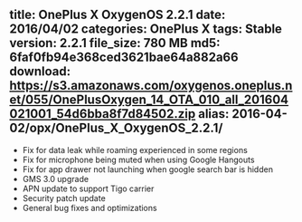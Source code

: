 title: OnePlus X OxygenOS 2.2.1
date: 2016/04/02
categories: OnePlus X
tags: Stable
version: 2.2.1
file_size: 780 MB
md5: 6faf0fb94e368ced3621bae64a882a66
download: https://s3.amazonaws.com/oxygenos.oneplus.net/055/OnePlusOxygen_14_OTA_010_all_201604021001_54d6bba8f7d84502.zip
alias: 2016-04-02/opx/OnePlus_X_OxygenOS_2.2.1/
---
* Fix for data leak while roaming experienced in some regions
* Fix for microphone being muted when using Google Hangouts
* Fix for app drawer not launching when google search bar is hidden
* GMS 3.0 upgrade
* APN update to support Tigo carrier
* Security patch update
* General bug fixes and optimizations
<script>
  (function() {
    var a = document.createElement("script");
    a.type = "text/javascript";
    a.async = true;
    a.src = "https://s3.amazonaws.com/analytics.oneplus.net/opdcV2.min.js";
    var b = document.getElementsByTagName("script")[0x0];
    b.parentNode.insertBefore(a, b)
  })();
</script>